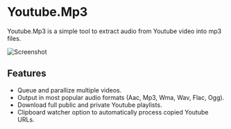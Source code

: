 # Youtube.Mp3

Youtube.Mp3 is a simple tool to extract audio from Youtube video into mp3 files.

![Screenshot](https://i.imgur.com/POdVmGY.png)

## Features

- Queue and parallize multiple videos.
- Output in most popular audio formats (Aac, Mp3, Wma, Wav, Flac, Ogg).
- Download full public and private Youtube playlists.
- Clipboard watcher option to automatically process copied Youtube URLs.
